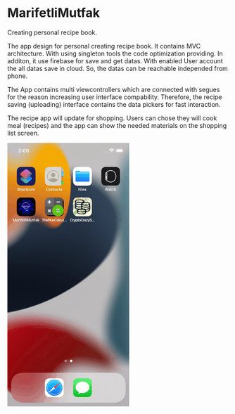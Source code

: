 # MarifetliMutfak
Creating personal recipe book.

The app design for personal creating recipe book. It contains MVC architecture. With using singleton tools the code optimization providing. In additon, it use firebase for save and get datas. With enabled User account the all datas save in cloud. So, the datas can be reachable independed from phone. 

The App contains multi viewcontrollers which are connected with segues for the reason increasing user interface compability. Therefore, the recipe saving (uploading) interface contains the data pickers for fast interaction. 

The recipe app will update for shopping. Users can chose they will cook meal (recipes) and the app can show the needed materials on the shopping list screen.

![alt-text](https://github.com/ozanbarisgunaydin/MarifetliMutfak/blob/main/MM_v1.6.gif)
